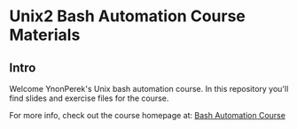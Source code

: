 # Unix2 Bash Automation Course Materials

## Intro

Welcome YnonPerek's Unix bash automation course. In this repository you'll find slides
and exercise files for the course. 

For more info, check out the course homepage at:
[Bash Automation Course](http://ynonperek.com/course/unix/about.html)

